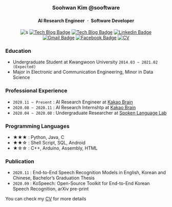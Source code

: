 <div align=center>

### Soohwan Kim @sooftware   

#### AI Research Engineer ㆍ Software Developer 
  
</div>
  
<div align=center>
  
![s](https://komarev.com/ghpvc/?username=sooftware) [![Tech Blog Badge](http://img.shields.io/badge/-github%20io-black?style=flat-square&logo=github&logoColor=white&link=https://zzsza.github.io/)](https://sooftware.github.io/) [![Tech Blog Badge](http://img.shields.io/badge/-Naver%20blog-green?style=flat-square&logo=blogger&logoColor=white&link=https://zzsza.github.io/)](https://blog.naver.com/sooftware) [![Linkedin Badge](https://img.shields.io/badge/-LinkedIn-blue?style=flat-square&logo=Linkedin&logoColor=white&link=https://www.linkedin.com/in/soohwan-kim-532092182/)](https://www.linkedin.com/in/soohwan-kim-532092182/) [![Gmail Badge](https://img.shields.io/badge/Gmail-d14836?style=flat-square&logo=Gmail&logoColor=white&link=mailto:snugyun01@gmail.com)](mailto:sh951011@gmail.com) [![Facebook Badge](https://img.shields.io/badge/facebook-1877f2?style=flat-square&logo=facebook&logoColor=white&link=https://www.facebook.com/zzsza)](https://facebook.com/sooftware95) [![CV](https://img.shields.io/badge/Curriculum%20Vitae-informational?style=flat-square&logo=Latex&logoColor=white&link=https://www.linkedin.com/in/soohwan-kim-532092182/)](https://github.com/sooftware/sooftware/blob/master/CV.pdf)

</div>
  
  
### Education
* Undergraduate Student at Kwangwoon University `2014.03 ~ 2021.02 (Expected)`  
* Major in Electronic and Communication Engineering, Minor in Data Science  
  
### Professional Experience
* `2020.11 ~ Present` : AI Research Engineer at [Kakao Brain](https://www.kakaobrain.com/)  
* `2020.08 ~ 2020.11` : AI Research Internshtp at [Kakao Brain](https://www.kakaobrain.com/) 
* `2020.04 ~ 2020.08` : Undergraduate Researcher at [Spoken Language Lab](http://speech.sogang.ac.kr/)  
  
### Programming Languages
* ★★★ : Python, Java, C
* ★★☆ : Shell Script, SQL, Android
* ★☆☆ : C++, Arduino, Assembly, HTML
  
### Publication
* `2020.11` : End-to-End Speech Recognition Models in English, Korean and Chinese, Bachelor’s Graduation Thesis
* `2020.09` : KoSpeech: Open-Source Toolkit for End-to-End Korean Speech Recognition, arXiv pre-print
  
You can check my [CV](https://github.com/sooftware/sooftware/blob/master/CV.pdf) for more details
  
<!--
**sooftware/sooftware** is a ✨ _special_ ✨ repository because its `README.md` (this file) appears on your GitHub profile.
  
Here are some ideas to get you started:

- 🔭 I’m currently working on ...
- 🌱 I’m currently learning ...
- 👯 I’m looking to collaborate on ...
- 🤔 I’m looking for help with ...
- 💬 Ask me about ...
- 📫 How to reach me: ...
- 😄 Pronouns: ...
- ⚡ Fun fact: ...
-->

